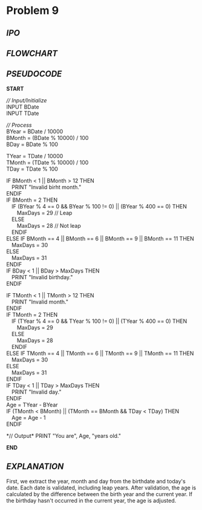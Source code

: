 # Problem 9

## *IPO*

## *FLOWCHART*

## *PSEUDOCODE*

**START**

*// Input/Initialize*\
INPUT BDate\
INPUT TDate

*// Process*\
BYear = BDate / 10000\
BMonth = (BDate % 10000) / 100\
BDay = BDate % 100

TYear = TDate / 10000\
TMonth = (TDate % 10000) / 100\
TDay = TDate % 100

IF BMonth < 1 || BMonth > 12 THEN\
&emsp;PRINT "Invalid birht month."\
ENDIF\
IF BMonth = 2 THEN\
&emsp;IF (BYear % 4 == 0 && BYear % 100 != 0) || (BYear % 400 == 0) THEN\
&emsp;&emsp;MaxDays = 29 // Leap\
&emsp;ELSE\
&emsp;&emsp;MaxDays = 28  // Not leap\
&emsp;ENDIF\
ELSE IF BMonth == 4 || BMonth == 6 || BMonth == 9 || BMonth == 11 THEN\
&emsp;MaxDays = 30\
ELSE\
&emsp;MaxDays = 31\
ENDIF\
IF BDay < 1 || BDay > MaxDays THEN\
&emsp;PRINT "Invalid birthday."\
ENDIF

IF TMonth < 1 || TMonth > 12 THEN\
&emsp;PRINT "Invalid month."\
ENDIF\
IF TMonth = 2 THEN\
&emsp;IF (TYear % 4 == 0 && TYear % 100 != 0) || (TYear % 400 == 0) THEN\
&emsp;&emsp;MaxDays = 29\
&emsp;ELSE\
&emsp;&emsp;MaxDays = 28\
&emsp;ENDIF\
ELSE IF TMonth == 4 || TMonth == 6 || TMonth == 9 || TMonth == 11 THEN\
&emsp;MaxDays = 30\
ELSE\
&emsp;MaxDays = 31\
ENDIF\
IF TDay < 1 || TDay > MaxDays THEN\
&emsp;PRINT "Invalid day."\
ENDIF\
Age = TYear - BYear\
IF (TMonth < BMonth) || (TMonth == BMonth && TDay < TDay) THEN\
&emsp;Age = Age - 1\
ENDIF

*// Output\*
PRINT "You are", Age, "years old."

**END**

## *EXPLANATION*

First, we extract the year, month and day from the birthdate and today's date. Each date is validated, including leap years. After validation, the age is calculated by the difference between the birth year and the current year. If the birthday hasn't occurred in the current year, the age is adjusted.
